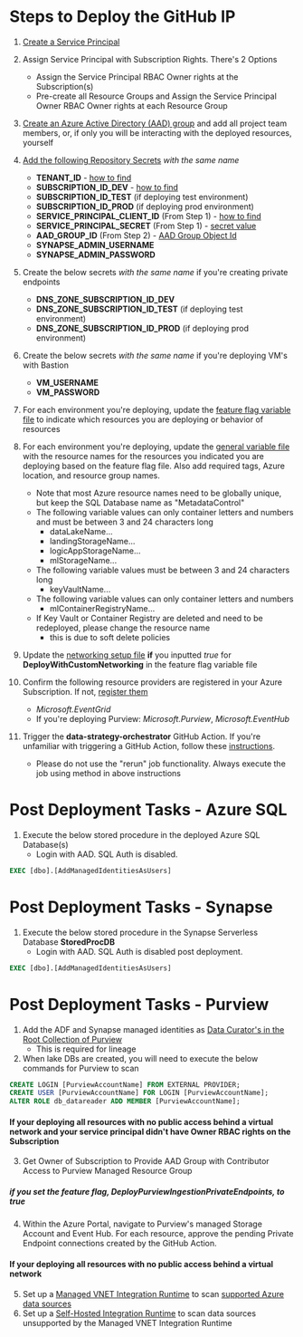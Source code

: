 # Steps to Deploy the GitHub IP
1. [Create a Service Principal](https://learn.microsoft.com/en-us/azure/active-directory/develop/howto-create-service-principal-portal)
2. Assign Service Principal with Subscription Rights. There's 2 Options
    - Assign the Service Principal RBAC Owner rights at the Subscription(s)
    - Pre-create all Resource Groups and Assign the Service Principal Owner RBAC Owner rights at each Resource Group

3. [Create an Azure Active Directory (AAD) group](https://learn.microsoft.com/en-us/azure/active-directory/fundamentals/concept-learn-about-groups) and add all project team members, or, if only you will be interacting with the deployed resources, yourself

4. [Add the following Repository Secrets](https://docs.github.com/en/actions/security-guides/encrypted-secrets#creating-encrypted-secrets-for-a-repository) *with the same name*
    - **TENANT_ID** - [how to find](https://learn.microsoft.com/en-us/azure/active-directory/fundamentals/active-directory-how-to-find-tenant#find-tenant-id-through-the-azure-portal)
    - **SUBSCRIPTION_ID_DEV** - [how to find](https://learn.microsoft.com/en-us/azure/azure-portal/get-subscription-tenant-id#find-your-azure-subscription)
    - **SUBSCRIPTION_ID_TEST** (if deploying test environment)
    - **SUBSCRIPTION_ID_PROD** (if deploying prod environment)
    - **SERVICE_PRINCIPAL_CLIENT_ID** (From Step 1) - [how to find](https://learn.microsoft.com/en-us/azure/active-directory/develop/app-objects-and-service-principals#application-object)
    - **SERVICE_PRINCIPAL_SECRET** (From Step 1) - [secret value](https://learn.microsoft.com/en-us/azure/active-directory/develop/howto-create-service-principal-portal#option-2-create-a-new-application-secret)
    - **AAD_GROUP_ID** (From Step 2) - [AAD Group Object Id](https://learn.microsoft.com/en-us/azure/active-directory/fundamentals/how-to-manage-groups#add-members-or-owners-of-a-group)
    - **SYNAPSE_ADMIN_USERNAME**
    - **SYNAPSE_ADMIN_PASSWORD**
5. Create the below secrets *with the same name* if you're creating private endpoints
    - **DNS_ZONE_SUBSCRIPTION_ID_DEV**
    - **DNS_ZONE_SUBSCRIPTION_ID_TEST** (if deploying test environment)
    - **DNS_ZONE_SUBSCRIPTION_ID_PROD** (if deploying prod environment)
6. Create the below secrets *with the same name* if you're deploying VM's with Bastion
    - **VM_USERNAME**
    - **VM_PASSWORD**

7. For each environment you're deploying, update the [feature flag variable file](variables/general_feature_flags/) to indicate which resources you are deploying or behavior of resources

8. For each environment you're deploying, update the [general variable file](variables/general_variables/) with the resource names for the resources you indicated you are deploying based on the feature flag file. Also add required tags, Azure location, and resource group names.
    - Note that most Azure resource names need to be globally unique, but keep the SQL Database name as "MetadataControl"
    - The following variable values can only container letters and numbers and must be between 3 and 24 characters long
        - dataLakeName...
        - landingStorageName...
        - logicAppStorageName...
        - mlStorageName...
    - The following variable values must be between 3 and 24 characters long
        - keyVaultName...
    - The following variable values can only container letters and numbers
        - mlContainerRegistryName...
    - If Key Vault or Container Registry are deleted and need to be redeployed, please change the resource name
        - this is due to soft delete policies

9. Update the [networking setup file](variables/networking_setup/) **if** you inputted *true* for **DeployWithCustomNetworking** in the feature flag variable file

10. Confirm the following resource providers are registered in your Azure Subscription. If not, [register them](https://docs.microsoft.com/en-us/azure/azure-resource-manager/management/resource-providers-and-types#register-resource-provider-1)
    - *Microsoft.EventGrid*
    - If you're deploying Purview: *Microsoft.Purview*, *Microsoft.EventHub*

11. Trigger the **data-strategy-orchestrator** GitHub Action. If you're unfamiliar with triggering a GitHub Action, follow these [instructions](https://docs.github.com/en/actions/managing-workflow-runs/manually-running-a-workflow).
    - Please do not use the "rerun" job functionality. Always execute the job using method in above instructions

# Post Deployment Tasks - Azure SQL
1. Execute the below stored procedure in the deployed Azure SQL Database(s)
    - Login with AAD. SQL Auth is disabled.
```sql
EXEC [dbo].[AddManagedIdentitiesAsUsers]
```

# Post Deployment Tasks - Synapse
1. Execute the below stored procedure in the Synapse Serverless Database **StoredProcDB** 
    - Login with AAD. SQL Auth is disabled post deployment.
```sql
EXEC [dbo].[AddManagedIdentitiesAsUsers]
```

# Post Deployment Tasks - Purview
1. Add the ADF and Synapse managed identities as [Data Curator's in the Root Collection of Purview](https://learn.microsoft.com/en-us/azure/synapse-analytics/catalog-and-governance/quickstart-connect-azure-purview#set-up-authentication)
    - This is required for lineage
2. When lake DBs are created, you will need to execute the below commands for Purview to scan
```sql
CREATE LOGIN [PurviewAccountName] FROM EXTERNAL PROVIDER;
CREATE USER [PurviewAccountName] FOR LOGIN [PurviewAccountName];
ALTER ROLE db_datareader ADD MEMBER [PurviewAccountName]; 
```
#### If your deploying all resources with no public access behind a virtual network and your service principal didn't have Owner RBAC rights on the **Subscription**

3. Get Owner of Subscription to Provide AAD Group with Contributor Access to Purview Managed Resource Group

##### if you set the feature flag, *DeployPurviewIngestionPrivateEndpoints*, to true

4. Within the Azure Portal, navigate to Purview's managed Storage Account and Event Hub. For each resource, approve the pending Private Endpoint connections created by the GitHub Action.

#### If your deploying all resources with no public access behind a virtual network
5. Set up a [Managed VNET Integration Runtime](https://learn.microsoft.com/en-us/azure/purview/catalog-managed-vnet#deployment-steps) to scan [supported Azure data sources](https://learn.microsoft.com/en-us/azure/purview/catalog-managed-vnet#supported-data-sources)
6. Set up a [Self-Hosted Integration Runtime](https://learn.microsoft.com/en-us/azure/purview/catalog-private-link-end-to-end#deploy-self-hosted-integration-runtime-ir-and-scan-your-data-sources) to scan data sources unsupported by the Managed VNET Integration Runtime
